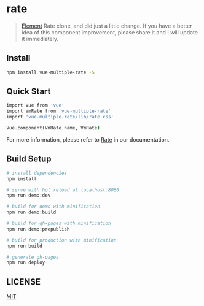 # rate

> [Element](https://github.com/ElemeFE/element) Rate clone, and did just a little change. If you have a better idea of this component improvement, please share it and I will update it immediately.

## Install

```bash
npm install vue-multiple-rate -S
```

## Quick Start

```bash
import Vue from 'vue'
import VmRate from 'vue-multiple-rate'
import 'vue-multiple-rate/lib/rate.css'

Vue.component(VmRate.name, VmRate)
```

For more information, please refer to [Rate](http://vue-multiple.github.io/rate) in our documentation.

## Build Setup

``` bash
# install dependencies
npm install

# serve with hot reload at localhost:8080
npm run demo:dev

# build for demo with minification
npm run demo:build

# build for gh-pages with minification
npm run demo:prepublish

# build for production with minification
npm run build

# generate gh-pages
npm run deploy
```

## LICENSE

[MIT](http://opensource.org/licenses/MIT)